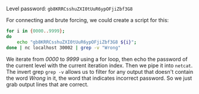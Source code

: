 Level password: `gb8KRRCsshuZXI0tUuR6ypOFjiZbf3G8`

For connecting and brute forcing, we could create a script for this:

```sh
for i in {0000..9999};
do
	echo "gb8KRRCsshuZXI0tUuR6ypOFjiZbf3G8 ${i}";
done | nc localhost 30002 | grep -v "Wrong"
```

We iterate from *0000* to *9999* using a for loop, then echo the password of the current level with the current iteration index. Then we pipe it into `netcat`. The invert grep `grep -v` allows us to filter for any output that doesn't contain the word *Wrong* in it, the word that indicates incorrect password. So we just grab output lines that are correct.